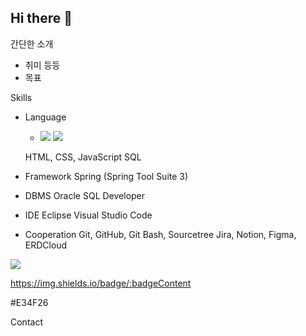## Hi there 👋

간단한 소개
+ 취미 등등
+ 목표

Skills
- Language
  - <img src="https://img.shields.io/badge/java-007396?style=flat-square&logo=java&logoColor=white"/> <img src="https://img.shields.io/badge/Python-3776AB?style=flat-square&logo=Python&logoColor=white"/>


  HTML, CSS, JavaScript
  SQL
- Framework
  Spring (Spring Tool Suite 3)
- DBMS
  Oracle SQL Developer
- IDE
  Eclipse
  Visual Studio Code
- Cooperation
  Git, GitHub, Git Bash, Sourcetree
  Jira, Notion, Figma, ERDCloud

  

<img src="https://img.shields.io/badge/Android-3DDC84?style=flat-square&logo=Android&logoColor=white"/>

https://img.shields.io/badge/:badgeContent


#E34F26
  
Contact



<!--
**GT-91/GT-91** is a ✨ _special_ ✨ repository because its `README.md` (this file) appears on your GitHub profile.

Here are some ideas to get you started:

- 🔭 I’m currently working on ...
- 🌱 I’m currently learning ...
- 👯 I’m looking to collaborate on ...
- 🤔 I’m looking for help with ...
- 💬 Ask me about ...
- 📫 How to reach me: ...
- 😄 Pronouns: ...
- ⚡ Fun fact: ...
-->
